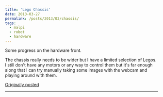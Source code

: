 ```yaml
---
title: 'Lego Chassis'
date: 2013-03-27
permalink: /posts/2013/03/chassis/
tags:
  - malpi
  - robot
  - hardware
---
```


Some progress on the hardware front.

The chassis really needs to be wider but I have a limited selection of Legos. I still don't have any motors or any way to control them but it's far enough along that I can try manually taking some images with the webcam and playing around with them.

[Originally posted](https://plus.google.com/102063919580003650665/posts/eAu2n5EFf8X)

------
